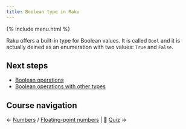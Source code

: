 ```yaml
---
title: Boolean type in Raku
---
```


{% include menu.html %}

Raku offers a built-in type for Boolean values. It is called `Bool` and it is actually deined as an enumeration with two values: `True` and `False`.

## Next steps

* [Boolean operations](operations)
* [Boolean operations with other types](boolean-operations-other-types)

## Course navigation

← [Numbers](/raku-course/numbers) / [Floating-point numbers](/raku-course/numbers/numeric) | 🤔 [Quiz](quiz) →

